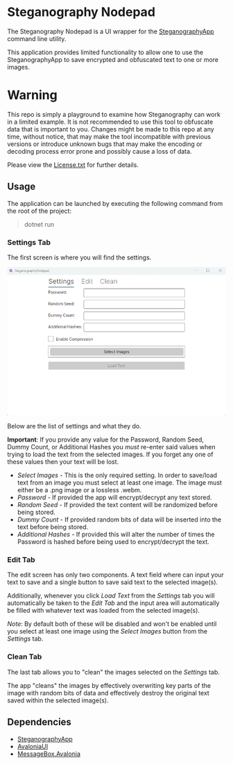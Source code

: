 # Steganography Nodepad
The Steganography Nodepad is a UI wrapper for the [SteganographyApp](https://github.com/AndrewEC/SteganographyApp) command line utility.

This application provides limited functionality to allow one to use the SteganographyApp to save encrypted and obfuscated text to one
or more images.

# Warning
This repo is simply a playground to examine how Steganography can work in a limited example. It is not recommended to use this tool to obfuscate data that is important to you. Changes might be made to this repo at any time, without notice, that may make the tool incompatible with previous versions or introduce unknown bugs that may make the encoding or decoding process error prone and possibly cause a loss of data.

Please view the [License.txt](./License.txt) for further details.

## Usage

The application can be launched by executing the following command from the root of the project:
> dotnet run

### Settings Tab
The first screen is where you will find the settings.

![Steganography Nodepad - Settings](images/settings.png)

Below are the list of settings and what they do.

**Important**: If you provide any value for the Password, Random Seed, Dummy Count, or Additional Hashes you *must* re-enter said values when trying to load the text from the selected images. If you forget any one of these values then your text will be lost.

* *Select Images* - This is the only required setting. In order to save/load text from an image you must select at least one image. The image must either be a .png image or a lossless .webm.
* *Password* - If provided the app will encrypt/decrypt any text stored.
* *Random Seed* - If provided the text content will be randomized before being stored.
* *Dummy Count* - If provided random bits of data will be inserted into the text before being stored.
* *Additional Hashes* - If provided this will alter the number of times the Password is hashed before being used to encrypt/decrypt the text.

### Edit Tab
The edit screen has only two components. A text field where can input your text to save and a single button to save said text to the selected image(s).

Additionally, whenever you click *Load Text* from the *Settings* tab you will automatically be taken to the *Edit Tab* and the input area will automatically be filled with whatever text was loaded from the selected image(s).

*Note*: By default both of these will be disabled and won't be enabled until you select at least one image using the *Select Images* button from the *Settings* tab.

### Clean Tab
The last tab allows you to "clean" the images selected on the *Settings* tab.

The app "cleans" the images by effectively overwriting key parts of the image with random bits of data and effectively destroy the original text saved within the selected image(s).

## Dependencies
* [SteganographyApp](https://github.com/AndrewEC/SteganographyApp)
* [AvaloniaUI](https://github.com/AvaloniaUI/Avalonia)
* [MessageBox.Avalonia](https://github.com/AvaloniaCommunity/MessageBox.Avalonia)
